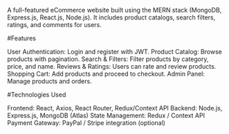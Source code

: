 A full-featured eCommerce website built using the MERN stack (MongoDB, Express.js, React.js, Node.js). It includes product catalogs, search filters, ratings, and comments for users.

#Features

User Authentication: Login and register with JWT.
Product Catalog: Browse products with pagination.
Search & Filters: Filter products by category, price, and name.
Reviews & Ratings: Users can rate and review products.
Shopping Cart: Add products and proceed to checkout.
Admin Panel: Manage products and orders.


#Technologies Used

Frontend: React, Axios, React Router, Redux/Context API
Backend: Node.js, Express.js, MongoDB (Atlas)
State Management: Redux / Context API
Payment Gateway: PayPal / Stripe integration (optional)
